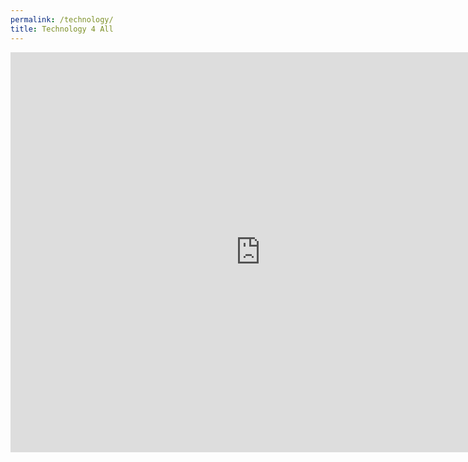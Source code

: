 ```yaml
---
permalink: /technology/
title: Technology 4 All
---
```

<div class="responsive-wrap" markdown="0">
<iframe allow="camera; microphone; fullscreen; display-capture" src="https://meet.jit.si/twishasampleroom" width="800" height="640" frameborder="0" marginheight="0" marginwidth="0">Loading…</iframe>
</div>

